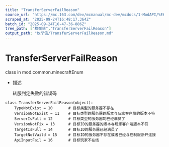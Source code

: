 ```yaml
---
title: "TransferServerFailReason"
source_url: "https://mc.163.com/dev/mcmanual/mc-dev/mcdocs/1-ModAPI/%E6%9E%9A%E4%B8%BE%E5%80%BC/TransferServerFailReason.html"
scraped_at: "2025-09-24T16:48:17.364Z"
batch_id: "2025-09-24T16-47-36-886Z"
tree_path: ["枚举值","TransferServerFailReason"]
output_path: "枚举值/TransferServerFailReason.md"
---
```


#  TransferServerFailReason

class in mod.common.minecraftEnum

*   描述
    
    转服判定失败的错误码
    

```
class TransferServerFailReason(object):
	TypeNotExist = 10		# 目标类型的服务器不存在
	VersionNotExist = 11	# 目标类型的服务器的版本与玩家客户端的版本不符
	ServerIsFull = 12		# 目标类型的服务器均已经满员了
	VersionNotFix = 13		# 目标ID的服务器的版本与玩家客户端版本不符
	TargetIsFull = 14		# 目标ID的服务器已经满员了
	TargetNotVaild = 15		# 目标ID的服务器不存在或者已经与控制服断开连接
	ApiInputFail = 16		# 目标玩家不在线


```